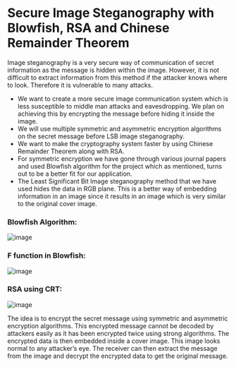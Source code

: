 # Secure Image Steganography with Blowfish, RSA and Chinese Remainder Theorem

Image steganography is a very secure way of communication of secret information as the message is hidden within the image. However, it is not difficult to extract information from this method if the attacker knows where to look. Therefore it is vulnerable to many attacks. 

* We want to create a more secure image communication system which is less susceptible to middle man attacks and eavesdropping. We plan on achieving this by encrypting the message before hiding it inside the image.
* We will use multiple symmetric and asymmetric encryption algorithms on the secret message before LSB image steganography.
* We want to make the cryptography system faster by using Chinese Remainder Theorem along with RSA. 
* For symmetric encryption we have gone through various journal papers and used Blowfish algorithm for the project which as mentioned, turns out to be a better fit for our application.
* The Least Significant Bit Image steganography method that we have used hides the data in RGB plane. This is a better way of embedding information in an image since it results in an image which is very similar to the original cover image.

### Blowfish Algorithm:
![image](https://user-images.githubusercontent.com/37493439/147320846-7c8e4b84-c6df-436e-bed7-0020ca689fd1.png)

### F function in Blowfish:
![image](https://user-images.githubusercontent.com/37493439/147321002-91ef9163-7fe4-4c7a-b90d-95da996462ad.png)

### RSA using CRT:
![image](https://user-images.githubusercontent.com/37493439/147321023-7753d984-0cbf-413c-8b4b-29d9701d5525.png)

The idea is to encrypt the secret message using symmetric and asymmetric encryption algorithms. This encrypted message cannot be decoded by attackers easily as it has been encrypted twice using strong algorithms. The encrypted data is then embedded inside a cover image. This image looks normal to any attacker’s eye. The receiver can then extract the message from the image and decrypt the encrypted data to get the original message.
